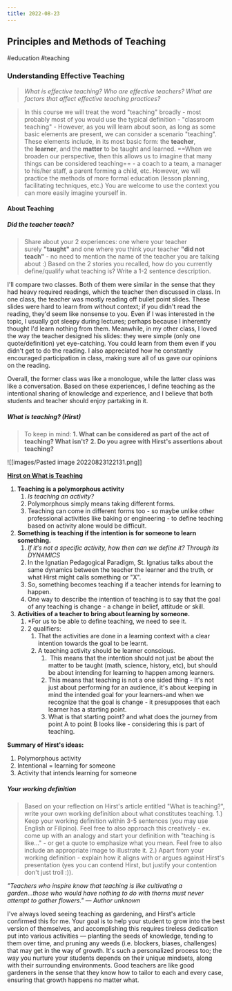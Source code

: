 ```yaml
---
title: 2022-08-23
---
```

## Principles and Methods of Teaching
#education #teaching 
### Understanding Effective Teaching
> _What is effective teaching? Who are effective teachers? What are factors that affect effective teaching practices?_

> In this course we will treat the word "teaching" broadly - most probably most of you would use the typical definition - "classroom teaching" - However, as you will learn about soon, as long as some basic elements are present, we can consider a scenario "teaching". These elements include, in its most basic form: the **teacher**, the **learner**, and the **matter** to be taught and learned. ==When we broaden our perspective, then this allows us to imagine that many things can be considered teaching== - a coach to a team, a manager to his/her staff, a parent forming a child, etc. However, we will practice the methods of more formal education (lesson planning, facilitating techniques, etc.) You are welcome to use the context you can more easily imagine yourself in.

#### About Teaching
##### Did the teacher teach?
> Share about your 2 experiences: one where your teacher  surely **"taught"** and one where you think your teacher **"did not teach"** - no need to mention the name of the teacher you are talking about :) Based on the 2 stories you recalled, how do you currently define/qualify what teaching is? Write a 1-2 sentence description.

I'll compare two classes. Both of them were similar in the sense that they had heavy required readings, which the teacher then discussed in class. In one class, the teacher was mostly reading off bullet point slides. These slides were hard to learn from without context; if you didn't read the reading, they'd seem like nonsense to you. Even if I was interested in the topic, I usually got sleepy during lectures; perhaps because I inherently thought I'd learn nothing from them. Meanwhile, in my other class, I loved the way the teacher designed his slides: they were simple (only one quote/definition) yet eye-catching. You could learn from them even if you didn't get to do the reading. I also appreciated how he constantly encouraged participation in class, making sure all of us gave our opinions on the reading. 

Overall, the former class was like a monologue, while the latter class was like a conversation. Based on these experiences, I define teaching as the intentional sharing of knowledge and experience, and I believe that both students and teacher should enjoy partaking in it.

##### What is teaching? (Hirst)
> To keep in mind:
> **1. What can be considered as part of the act of teaching? What isn't?**
	**2. Do you agree with Hirst's assertions about teaching?**

![[images/Pasted image 20220823122131.png]]

[**Hirst on What is Teaching**](https://www.youtube.com/watch?v=tsZTKTS30J4)
1. **Teaching is a polymorphous activity** 
	1. *Is teaching an activity?*
	2. Polymorphous simply means taking different forms.
	3. Teaching can come in different forms too - so maybe unlike other professional activities like baking or engineering - to define teaching based on activity alone would be difficult.
2. **Something is teaching if the intention is for someone to learn something.**
	1. *If it's not a specific activity, how then can we define it? Through its DYNAMICS*
	2. In the Ignatian Pedagogical Paradigm, St. Ignatius talks about the same dynamics between the teacher the learner and the truth, or what Hirst might calls something or "X".
	3. So, something becomes teaching if a teacher intends for learning to happen. 
	4. One way to describe the intention of teaching is to say that the goal of any teaching is change - a change in belief, attitude or skill.
3. **Activities of a teacher to bring about learning by someone.**
	1. *For us to be able to define teaching, we need to see it.
	2. 2 qualifiers:
		1. That the activities are done in a learning context with a clear intention towards the goal to be learnt.
		2. A teaching activity should be learner conscious.
			1.  This means that the intention should not just be about the matter to be taught (math, science, history, etc), but should be about intending for learning to happen among learners. 
			2. This means that teaching is not a one sided thing - It's not just about performing for an audience, it's about keeping in mind the intended goal for your learners-and when we recognize that the goal is change - it presupposes that each learner has a starting point. 
			3. What is that starting point? and what does the journey from point A to point B looks like - considering this is part of teaching.

**Summary of Hirst's ideas:**
1. Polymorphous activity
2. Intentional = learning for someone 
3. Activity that intends learning for someone

##### Your working definition

> Based on your reflection on Hirst's article entitled "What is teaching?", write your own working definition about what constitutes teaching.
> 1.) Keep your working definition within 3-5 sentences (you may use English or Filipino). Feel free to also approach this creatively - ex. come up with an analogy and start your definition with "teaching is like..." - or get a quote to emphasize what you mean. Feel free to also include an appropriate image to illustrate it.
> 2.) Apart from your working definition - explain how it aligns with or argues against Hirst's presentation (yes you can contend Hirst, but justify your contention don't just troll :)).

*"Teachers who inspire know that teaching is like cultivating a garden...those who would have nothing to do with thorns must never attempt to gather flowers." — Author unknown*

I've always loved seeing teaching as gardening, and Hirst's article confirmed this for me. Your goal is to help your student to grow into the best version of themselves, and accomplishing this requires tireless dedication put into various activities — planting the seeds of knowledge, tending to them over time, and pruning any weeds (i.e. blockers, biases, challenges) that may get in the way of growth. It's such a personalized process too; the way you nurture your students depends on their unique mindsets, along with their surrounding environments. Good teachers are like good gardeners in the sense that they know how to tailor to each and every case, ensuring that growth happens no matter what.

